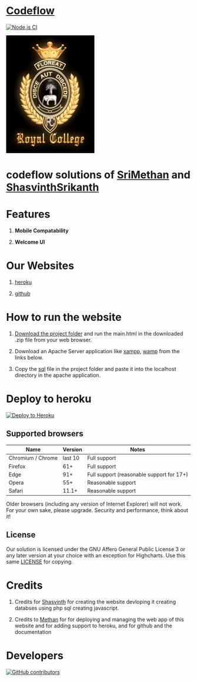 # [Codeflow](https://acd.acicts.lk/codeflow)

[![Node.js CI](https://github.com/CodeLegends-org/codeflow/actions/workflows/node.js.yml/badge.svg?branch=main)](https://github.com/CodeLegends-org/codeflow/actions/workflows/node.js.yml)

![Welcome loader](Images/RC-Crest_thumb[3].gif)

# codeflow solutions of [SriMethan](https://github.com/srimethan) and [ShasvinthSrikanth](https://github.com/shasvinthsrikanth)

# Features

1. **Mobile Compatability**

2. **Welcome UI**

# Our Websites
1. [heroku](https://codelegends.herokuapp.com)

2. [github](https://codelegends-org.github.io/codeflow)

# How to run the website

1. [Download the project folder](https://github.com/CodeLegends-org/codeflow/archive/refs/heads/main.zip) and run the main.html in the downloaded .zip file from your web browser.
 
2. Download an Apache Server application like [xampp](https://www.apachefriends.org/download.html), [wamp](https://www.wampserver.com/en/)
 from the links below.

3. Copy the [sql](Database/royalcollegeuseraccounts.sql) file in the project folder and paste it into the localhost directory in the apache application.

# Deploy to heroku

[![Deploy to Heroku](https://www.herokucdn.com/deploy/button.png)](https://heroku.com/deploy)  

## Supported browsers

| Name              | Version | Notes                                             |
| ----------------- | ------- | ------------------------------------------------- |
| Chromium / Chrome | last 10 | Full support                                      |
| Firefox           | 61+     | Full support |
| Edge              | 91+     | Full support (reasonable support for 17+)         |
| Opera             | 55+     | Reasonable support                                |
| Safari            | 11.1+   | Reasonable support                                |

Older browsers (including any version of Internet Explorer) will not work.
For your own sake, please upgrade. Security and performance, think about it!

## License

Our solution is licensed under the GNU Affero General Public License 3 or any later
version at your choice with an exception for Highcharts. Use this same [LICENSE](https://github.com/CodeLegends-org/codeflow/blob/main/LICENSE) for
copying.

# Credits
1. Credits for [Shasvinth](https://github.com/shasvinthsrikanth) for creating the website devloping it creating databses using php sql creating javascript.

2. Credits to [Methan](https://github.com/srimethan) for for deploying and managing the web app of this website and for adding support to heroku, and for github and the documentation

# Developers
[![GitHub contributors](https://contrib.rocks/image?repo=CodeLegends-org/codeflow)](https://github.com/CodeLegends-org/codeflow/graphs/contributors)
